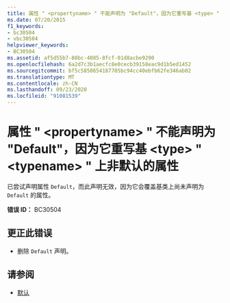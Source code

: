 ```yaml
---
title: 属性 " <propertyname> " 不能声明为 "Default"，因为它重写基 <type> " <typename> " 上非默认的属性
ms.date: 07/20/2015
f1_keywords:
- bc30504
- vbc30504
helpviewer_keywords:
- BC30504
ms.assetid: af5d55b7-80bc-4085-8fcf-01d8acbe9290
ms.openlocfilehash: 6a2d7c3b1aecfc8e0cecb39158eac9d1b5ed1452
ms.sourcegitcommit: bf5c5850654187705bc94cc40ebfb62fe346ab02
ms.translationtype: MT
ms.contentlocale: zh-CN
ms.lasthandoff: 09/23/2020
ms.locfileid: "91081539"
---
```

# <a name="property-propertyname-cannot-be-declared-default-because-it-overrides-a-property-on-the-base-type-typename-that-is-not-default"></a>属性 " \<propertyname> " 不能声明为 "Default"，因为它重写基 \<type> " \<typename> " 上非默认的属性

已尝试声明属性 `Default`，而此声明无效，因为它会覆盖基类上尚未声明为 `Default` 的属性。  
  
 **错误 ID：** BC30504  
  
## <a name="to-correct-this-error"></a>更正此错误  
  
- 删除 `Default` 声明。  
  
## <a name="see-also"></a>请参阅

- [默认](../language-reference/modifiers/default.md)
